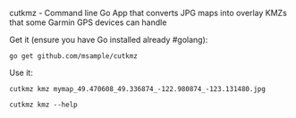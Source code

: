 cutkmz - Command line Go App that converts JPG maps into overlay KMZs that some Garmin GPS devices can handle


Get it (ensure you have Go installed already #golang):

    go get github.com/msample/cutkmz

Use it: 

    cutkmz kmz mymap_49.470608_49.336874_-122.980874_-123.131480.jpg

    cutkmz kmz --help
